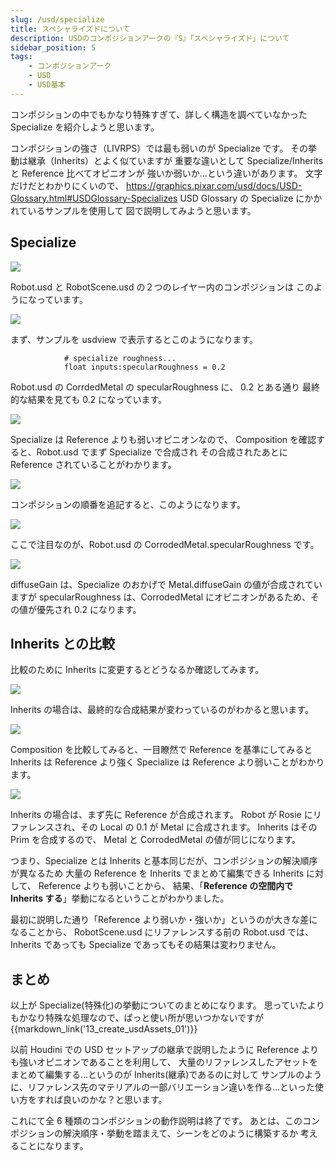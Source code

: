 ```yaml
---
slug: /usd/specialize
title: スペシャライズドについて
description: USDのコンポジションアークの『S』「スペシャライズド」について
sidebar_position: 5
tags:
    - コンポジションアーク
    - USD
    - USD基本
---
```


コンポジションの中でもかなり特殊すぎて、詳しく構造を調べていなかった
Specialize を紹介しようと思います。

コンポジションの強さ（LIVRPS）では最も弱いのが Specialize です。
その挙動は継承（Inherits）とよく似ていますが
重要な違いとして Specialize/Inherits と Reference 比べてオピニオンが
強いか弱いか...という違いがあります。
文字だけだとわかりにくいので、
https://graphics.pixar.com/usd/docs/USD-Glossary.html#USDGlossary-Specializes
USD Glossary の Specialize にかかれているサンプルを使用して
図で説明してみようと思います。

## Specialize

![](https://gyazo.com/0929bd6be687af78762b20911fbf22e9.png)

Robot.usd と RobotScene.usd の２つのレイヤー内のコンポジションは
このようになっています。

![](https://gyazo.com/6cbd36de900b63e8030620da6484f76e.png)

まず、サンプルを usdview で表示するとこのようになります。

```
            # specialize roughness...
            float inputs:specularRoughness = 0.2
```

Robot.usd の CorrdedMetal の specularRoughness に、 0.2 とある通り
最終的な結果を見ても 0.2 になっています。

![](https://gyazo.com/3e1854cc497c91cadf44f563ad6aab86.png)

Specialize は Reference よりも弱いオピニオンなので、
Composition を確認すると、Robot.usd でまず Specialize で合成され
その合成されたあとに Reference されていることがわかります。

![](https://gyazo.com/a1a62d7f8e46c2a629a4c4a1d46e4eb9.png)

コンポジションの順番を追記すると、このようになります。

![](https://gyazo.com/1a31e11a753fa0cfe381f4ef22a47752.png)

ここで注目なのが、Robot.usd の CorrodedMetal.specularRoughness です。

![](https://gyazo.com/e5a6133b3ebdf21ee9793f2beffa0392.png)

diffuseGain は、Specialize のおかげで Metal.diffuseGain の値が合成されていますが
specularRoughness は、CorrodedMetal にオピニオンがあるため、その値が優先され 0.2 になります。

## Inherits との比較

比較のために Inherits に変更するとどうなるか確認してみます。

![](https://gyazo.com/db15a41b4a4e67e53d46a858a966df36.png)

Inherits の場合は、最終的な合成結果が変わっているのがわかると思います。

![](https://gyazo.com/1992a9c4e6d3d2ba6e9ae9530b593b29.png)

Composition を比較してみると、一目瞭然で
Reference を基準にしてみると Inherits は Reference より強く
Specialize は Reference より弱いことがわかります。

![](https://gyazo.com/576c961311e8adc5a0aac3b59de59506.png)

Inherits の場合は、まず先に Reference が合成されます。
Robot が Rosie にリファレンスされ、その Local の 0.1 が Metal に合成されます。
Inherits はその Prim を合成するので、 Metal と CorrodedMetal の値が同じになります。

つまり、Specialize とは Inherits と基本同じだが、コンポジションの解決順序が異なるため
大量の Reference を Inherits でまとめて編集できる Inherits に対して、
Reference よりも弱いことから、
結果、「**Reference の空間内で Inherits する**」挙動になるということがわかりました。

最初に説明した通り「Reference より弱いか・強いか」というのが大きな差になることから、
RobotScene.usd にリファレンスする前の Robot.usd では、
Inherits であっても Specialize であってもその結果は変わりません。

## まとめ

以上が Specialize(特殊化)の挙動についてのまとめになります。
思っていたよりもかなり特殊な処理なので、ぱっと使い所が思いつかないですが
{{markdown_link('13_create_usdAssets_01')}}

以前 Houdini での USD セットアップの継承で説明したように
Reference よりも強いオピニオンであることを利用して、
大量のリファレンスしたアセットをまとめて編集する...というのが Inherits(継承)であるのに対して
サンプルのように、リファレンス先のマテリアルの一部バリエーション違いを作る...といった使い方をすれば良いのかな？と思います。

これにて全 6 種類のコンポジションの動作説明は終了です。
あとは、このコンポジションの解決順序・挙動を踏まえて、シーンをどのように構築するか
考えることになります。

